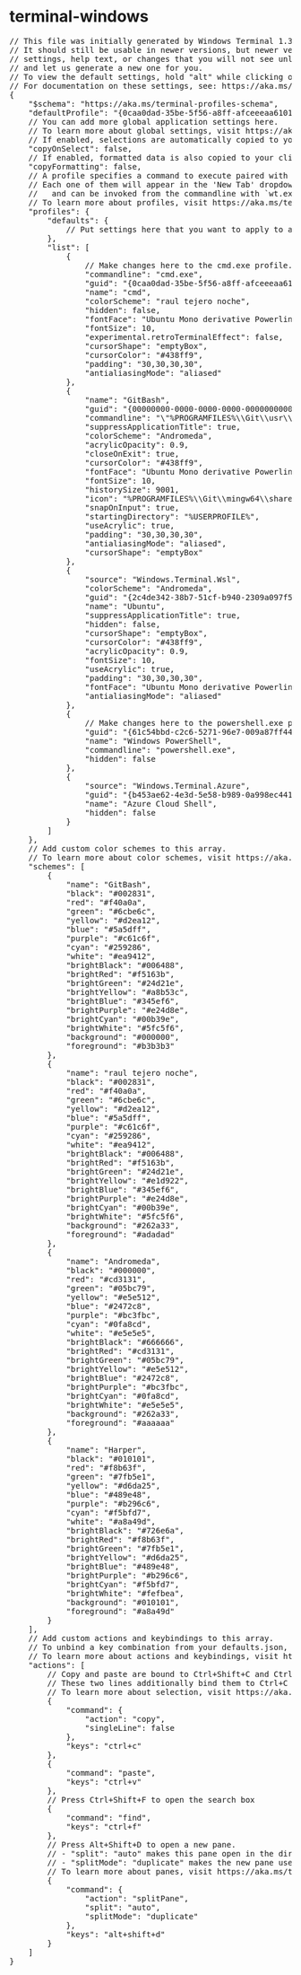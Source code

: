 # terminal-windows



<pre>
// This file was initially generated by Windows Terminal 1.3.2651.0
// It should still be usable in newer versions, but newer versions might have additional
// settings, help text, or changes that you will not see unless you clear this file
// and let us generate a new one for you.
// To view the default settings, hold "alt" while clicking on the "Settings" button.
// For documentation on these settings, see: https://aka.ms/terminal-documentation
{
    "$schema": "https://aka.ms/terminal-profiles-schema",
    "defaultProfile": "{0caa0dad-35be-5f56-a8ff-afceeeaa6101}",
    // You can add more global application settings here.
    // To learn more about global settings, visit https://aka.ms/terminal-global-settings
    // If enabled, selections are automatically copied to your clipboard.
    "copyOnSelect": false,
    // If enabled, formatted data is also copied to your clipboard
    "copyFormatting": false,
    // A profile specifies a command to execute paired with information about how it should look and feel.
    // Each one of them will appear in the 'New Tab' dropdown,
    //   and can be invoked from the commandline with `wt.exe -p xxx`
    // To learn more about profiles, visit https://aka.ms/terminal-profile-settings
    "profiles": {
        "defaults": {
            // Put settings here that you want to apply to all profiles.
        },
        "list": [
            {
                // Make changes here to the cmd.exe profile.
                "commandline": "cmd.exe",
                "guid": "{0caa0dad-35be-5f56-a8ff-afceeeaa6101}",
                "name": "cmd",
                "colorScheme": "raul tejero noche",
                "hidden": false,
                "fontFace": "Ubuntu Mono derivative Powerline",
                "fontSize": 10,
                "experimental.retroTerminalEffect": false,
                "cursorShape": "emptyBox",
                "cursorColor": "#438ff9",
                "padding": "30,30,30,30",
                "antialiasingMode": "aliased"
            },
            {
                "name": "GitBash",
                "guid": "{00000000-0000-0000-0000-000000000001}",
                "commandline": "\"%PROGRAMFILES%\\Git\\usr\\bin\\bash.exe\" --login -i -l",
                "suppressApplicationTitle": true,
                "colorScheme": "Andromeda",
                "acrylicOpacity": 0.9,
                "closeOnExit": true,
                "cursorColor": "#438ff9",
                "fontFace": "Ubuntu Mono derivative Powerline",
                "fontSize": 10,
                "historySize": 9001,
                "icon": "%PROGRAMFILES%\\Git\\mingw64\\share\\git\\git-for-windows.ico",
                "snapOnInput": true,
                "startingDirectory": "%USERPROFILE%",
                "useAcrylic": true,
                "padding": "30,30,30,30",
                "antialiasingMode": "aliased",
                "cursorShape": "emptyBox"
            },
            {
                "source": "Windows.Terminal.Wsl",
                "colorScheme": "Andromeda",
                "guid": "{2c4de342-38b7-51cf-b940-2309a097f518}",
                "name": "Ubuntu",
                "suppressApplicationTitle": true,
                "hidden": false,
                "cursorShape": "emptyBox",
                "cursorColor": "#438ff9",
                "acrylicOpacity": 0.9,
                "fontSize": 10,
                "useAcrylic": true,
                "padding": "30,30,30,30",
                "fontFace": "Ubuntu Mono derivative Powerline",
                "antialiasingMode": "aliased"
            },
            {
                // Make changes here to the powershell.exe profile.
                "guid": "{61c54bbd-c2c6-5271-96e7-009a87ff44bf}",
                "name": "Windows PowerShell",
                "commandline": "powershell.exe",
                "hidden": false
            },
            {
                "source": "Windows.Terminal.Azure",
                "guid": "{b453ae62-4e3d-5e58-b989-0a998ec441b8}",
                "name": "Azure Cloud Shell",
                "hidden": false
            }
        ]
    },
    // Add custom color schemes to this array.
    // To learn more about color schemes, visit https://aka.ms/terminal-color-schemes
    "schemes": [
        {
            "name": "GitBash",
            "black": "#002831",
            "red": "#f40a0a",
            "green": "#6cbe6c",
            "yellow": "#d2ea12",
            "blue": "#5a5dff",
            "purple": "#c61c6f",
            "cyan": "#259286",
            "white": "#ea9412",
            "brightBlack": "#006488",
            "brightRed": "#f5163b",
            "brightGreen": "#24d21e",
            "brightYellow": "#a8b53c",
            "brightBlue": "#345ef6",
            "brightPurple": "#e24d8e",
            "brightCyan": "#00b39e",
            "brightWhite": "#5fc5f6",
            "background": "#000000",
            "foreground": "#b3b3b3"
        },
        {
            "name": "raul tejero noche",
            "black": "#002831",
            "red": "#f40a0a",
            "green": "#6cbe6c",
            "yellow": "#d2ea12",
            "blue": "#5a5dff",
            "purple": "#c61c6f",
            "cyan": "#259286",
            "white": "#ea9412",
            "brightBlack": "#006488",
            "brightRed": "#f5163b",
            "brightGreen": "#24d21e",
            "brightYellow": "#e1d922",
            "brightBlue": "#345ef6",
            "brightPurple": "#e24d8e",
            "brightCyan": "#00b39e",
            "brightWhite": "#5fc5f6",
            "background": "#262a33",
            "foreground": "#adadad"
        },
        {
            "name": "Andromeda",
            "black": "#000000",
            "red": "#cd3131",
            "green": "#05bc79",
            "yellow": "#e5e512",
            "blue": "#2472c8",
            "purple": "#bc3fbc",
            "cyan": "#0fa8cd",
            "white": "#e5e5e5",
            "brightBlack": "#666666",
            "brightRed": "#cd3131",
            "brightGreen": "#05bc79",
            "brightYellow": "#e5e512",
            "brightBlue": "#2472c8",
            "brightPurple": "#bc3fbc",
            "brightCyan": "#0fa8cd",
            "brightWhite": "#e5e5e5",
            "background": "#262a33",
            "foreground": "#aaaaaa"
        },
        {
            "name": "Harper",
            "black": "#010101",
            "red": "#f8b63f",
            "green": "#7fb5e1",
            "yellow": "#d6da25",
            "blue": "#489e48",
            "purple": "#b296c6",
            "cyan": "#f5bfd7",
            "white": "#a8a49d",
            "brightBlack": "#726e6a",
            "brightRed": "#f8b63f",
            "brightGreen": "#7fb5e1",
            "brightYellow": "#d6da25",
            "brightBlue": "#489e48",
            "brightPurple": "#b296c6",
            "brightCyan": "#f5bfd7",
            "brightWhite": "#fefbea",
            "background": "#010101",
            "foreground": "#a8a49d"
        }
    ],
    // Add custom actions and keybindings to this array.
    // To unbind a key combination from your defaults.json, set the command to "unbound".
    // To learn more about actions and keybindings, visit https://aka.ms/terminal-keybindings
    "actions": [
        // Copy and paste are bound to Ctrl+Shift+C and Ctrl+Shift+V in your defaults.json.
        // These two lines additionally bind them to Ctrl+C and Ctrl+V.
        // To learn more about selection, visit https://aka.ms/terminal-selection
        {
            "command": {
                "action": "copy",
                "singleLine": false
            },
            "keys": "ctrl+c"
        },
        {
            "command": "paste",
            "keys": "ctrl+v"
        },
        // Press Ctrl+Shift+F to open the search box
        {
            "command": "find",
            "keys": "ctrl+f"
        },
        // Press Alt+Shift+D to open a new pane.
        // - "split": "auto" makes this pane open in the direction that provides the most surface area.
        // - "splitMode": "duplicate" makes the new pane use the focused pane's profile.
        // To learn more about panes, visit https://aka.ms/terminal-panes
        {
            "command": {
                "action": "splitPane",
                "split": "auto",
                "splitMode": "duplicate"
            },
            "keys": "alt+shift+d"
        }
    ]
}
</pre>
